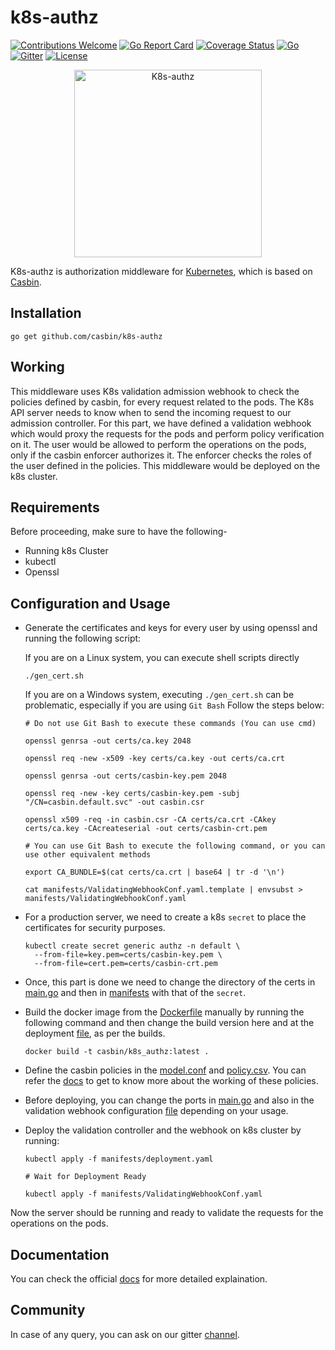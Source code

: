 # k8s-authz
[![Contributions Welcome](https://img.shields.io/badge/contributions-welcome-brightgreen.svg?style=flat)](https://github.com/casbin/k8s-authz/issues)
[![Go Report Card](https://goreportcard.com/badge/github.com/casbin/k8s-authz)](https://goreportcard.com/report/github.com/casbin/k8s-authz)
[![Coverage Status](https://coveralls.io/repos/github/casbin/k8s-authz/badge.svg?branch=master)](https://coveralls.io/github/casbin/k8s-authz?branch=master)
[![Go](https://github.com/casbin/k8s-authz/actions/workflows/ci.yaml/badge.svg)](https://github.com/casbin/k8s-authz/actions/workflows/ci.yaml)
[![Gitter](https://badges.gitter.im/Join%20Chat.svg)](https://gitter.im/casbin/lobby)
[![License](https://img.shields.io/badge/License-Apache%202.0-blue.svg)](https://opensource.org/licenses/Apache-2.0)

<p align="center">
    <img width="300" height="300" src="k8s-logo.png" alt="K8s-authz" />
</p>
   
K8s-authz is authorization middleware for [Kubernetes](https://github.com/kubernetes/kubernetes), which is based on [Casbin](https://github.com/casbin/casbin). 

## Installation

```
go get github.com/casbin/k8s-authz
```
## Working

This middleware uses K8s validation admission webhook to check the policies defined by casbin, for every request related to the pods. The K8s API server needs to know when to send the incoming request to our admission controller. For this part, we have defined a validation webhook which would proxy the requests for the pods and perform policy verification on it. The user would be allowed to perform the operations on the pods, only if the casbin enforcer authorizes it. The enforcer checks the roles of the user defined in the policies. This middleware would be deployed on the k8s cluster. 

## Requirements
Before proceeding, make sure to have the following-
- Running k8s Cluster
- kubectl
- Openssl

## Configuration and Usage
 
- Generate the certificates and keys for every user by using openssl and running the following script:

  If you are on a Linux system, you can execute shell scripts directly
    ```
    ./gen_cert.sh
    ```
  If you are on a Windows system, executing `./gen_cert.sh` can be problematic, especially if you are using `Git Bash`
  Follow the steps below:
    ```
  # Do not use Git Bash to execute these commands (You can use cmd)
  
    openssl genrsa -out certs/ca.key 2048
    
    openssl req -new -x509 -key certs/ca.key -out certs/ca.crt
    
    openssl genrsa -out certs/casbin-key.pem 2048
    
    openssl req -new -key certs/casbin-key.pem -subj "/CN=casbin.default.svc" -out casbin.csr
    
    openssl x509 -req -in casbin.csr -CA certs/ca.crt -CAkey certs/ca.key -CAcreateserial -out certs/casbin-crt.pem
  
  # You can use Git Bash to execute the following command, or you can use other equivalent methods
    
    export CA_BUNDLE=$(cat certs/ca.crt | base64 | tr -d '\n')
    
    cat manifests/ValidatingWebhookConf.yaml.template | envsubst > manifests/ValidatingWebhookConf.yaml
    ```

- For a production server, we need to create a k8s `secret` to place the certificates for security purposes.
    ```
    kubectl create secret generic authz -n default \
      --from-file=key.pem=certs/casbin-key.pem \
      --from-file=cert.pem=certs/casbin-crt.pem
    ```
- Once, this part is done we need to change the directory of the certs in [main.go](https://github.com/ashish493/k8s-authz/blob/3560551427c0431a9d4594ad1206f084ede37c49/main.go#L26) and then in [manifests](https://github.com/ashish493/k8s-authz/blob/3560551427c0431a9d4594ad1206f084ede37c49/manifests/deployment.yaml#L22) with that of the `secret`.

- Build the docker image from the [Dockerfile](https://github.com/casbin/k8s-authz/blob/master/Dockerfile) manually by running the following command and then change the build version here and at the deployment [file](https://github.com/casbin/k8s-authz/blob/718f58c46e3dbf79063b5b1c18348c2fee5de9e9/manifests/deployment.yaml#L18), as per the builds.
    ```
    docker build -t casbin/k8s_authz:latest .
    ```
  
- Define the casbin policies in the [model.conf](https://github.com/casbin/k8s-authz/blob/master/config/model.conf) and [policy.csv](https://github.com/casbin/k8s-authz/blob/master/config/policy.csv). You can refer the [docs](https://casbin.org/docs/how-it-works) to get to know more about the working of these policies.

- Before deploying, you can change the ports in [main.go](https://github.com/casbin/k8s-authz/blob/master/main.go) and also in the validation webhook configuration [file](https://github.com/casbin/k8s-authz/blob/master/manifests/deployment.yaml) depending on your usage.

- Deploy the validation controller and the webhook on k8s cluster by running:
    ```
    kubectl apply -f manifests/deployment.yaml
  
    # Wait for Deployment Ready
  
    kubectl apply -f manifests/ValidatingWebhookConf.yaml
  ```

Now the server should be running and ready to validate the requests for the operations on the pods. 

## Documentation

You can check the official [docs](https://casbin.org/docs/k8s) for more detailed explaination.

## Community

In case of any query, you can ask on our gitter [channel](https://gitter.im/casbin/lobby).

